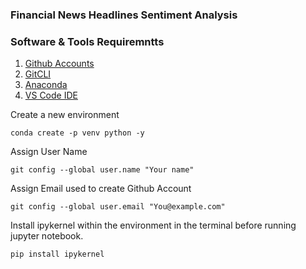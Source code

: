 ### Financial News Headlines Sentiment Analysis

### Software & Tools Requiremntts

1. [Github Accounts](https://github.com)
2. [GitCLI](https://git-scm.com/)
3. [Anaconda](https://www.anaconda.com/)
4. [VS Code IDE](https://code.visualstuido.com/)


Create a new environment
```
conda create -p venv python -y
```

Assign User Name

```
git config --global user.name "Your name"
```

Assign Email used to create Github Account

```
git config --global user.email "You@example.com"
```

Install ipykernel within the environment in the terminal before running jupyter notebook.

```
pip install ipykernel
```